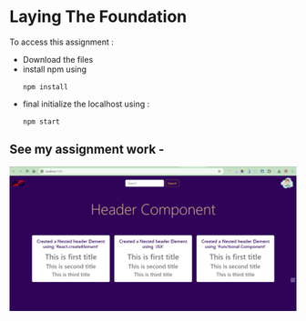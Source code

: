 # Laying The Foundation
To access this assignment :
+ Download the files
+ install npm using 
    ```
    npm install
    ```
+ final initialize the localhost using :
    ```
    npm start
    ```
## See my assignment work -

![alt text](<Ch-03 Assignment.png>)